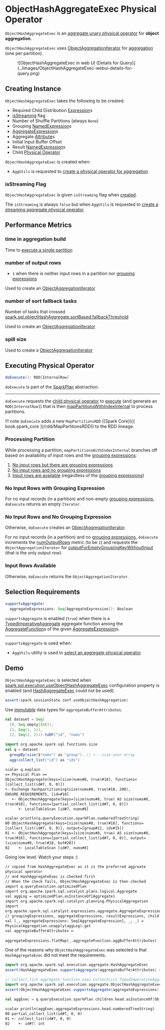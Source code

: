 # ObjectHashAggregateExec Physical Operator

`ObjectHashAggregateExec` is an [aggregate unary physical operator](BaseAggregateExec.md) for **object aggregation**.

`ObjectHashAggregateExec` uses [ObjectAggregationIterator](../aggregations/ObjectAggregationIterator.md) for [aggregation](#doExecute) (one per partition).

<figure markdown>
  ![ObjectHashAggregateExec in web UI (Details for Query)](../images/ObjectHashAggregateExec-webui-details-for-query.png)
</figure>

## Creating Instance

`ObjectHashAggregateExec` takes the following to be created:

* <span id="requiredChildDistributionExpressions"> Required Child Distribution [Expression](../expressions/Expression.md)s
* [isStreaming](#isStreaming) flag
* <span id="numShufflePartitions"> Number of Shuffle Partitions (always `None`)
* <span id="groupingExpressions"> Grouping [NamedExpression](../expressions/NamedExpression.md)s
* <span id="aggregateExpressions"> [AggregateExpression](../expressions/AggregateExpression.md)s
* <span id="aggregateAttributes"> Aggregate [Attribute](../expressions/Attribute.md)s
* <span id="initialInputBufferOffset"> Initial Input Buffer Offset
* <span id="resultExpressions"> Result [NamedExpression](../expressions/NamedExpression.md)s
* <span id="child"> Child [Physical Operator](SparkPlan.md)

`ObjectHashAggregateExec` is created when:

* `AggUtils` is requested to [create a physical operator for aggregation](../aggregations/AggUtils.md#createAggregate)

### <span id="isStreaming"> isStreaming Flag

`ObjectHashAggregateExec` is given `isStreaming` flag when [created](#creating-instance).

The `isStreaming` is always `false` but when `AggUtils` is requested to [create a streaming aggregate physical operator](../aggregations/AggUtils.md#createStreamingAggregate).

## <span id="metrics"> Performance Metrics

### <span id="aggTime"> time in aggregation build

Time to [execute a single partition](#doExecute-mapPartitionsWithIndexInternal)

### <span id="numOutputRows"> number of output rows

* `1` when there is neither input rows in a partition nor [grouping expressions](#groupingExpressions)

Used to create an [ObjectAggregationIterator](../aggregations/ObjectAggregationIterator.md#numOutputRows)

### <span id="numTasksFallBacked"> number of sort fallback tasks

Number of tasks that crossed [spark.sql.objectHashAggregate.sortBased.fallbackThreshold](../configuration-properties.md#spark.sql.objectHashAggregate.sortBased.fallbackThreshold)

Used to create an [ObjectAggregationIterator](../aggregations/ObjectAggregationIterator.md#numTasksFallBacked)

### <span id="spillSize"> spill size

Used to create a [ObjectAggregationIterator](../aggregations/ObjectAggregationIterator.md#spillSize)

## <span id="doExecute"> Executing Physical Operator

```scala
doExecute(): RDD[InternalRow]
```

`doExecute` is part of the [SparkPlan](SparkPlan.md#doExecute) abstraction.

---

`doExecute` requests the [child physical operator](#child) to [execute](SparkPlan.md#execute) (and generate an `RDD[InternalRow]`) that is then [mapPartitionsWithIndexInternal](#doExecute-mapPartitionsWithIndexInternal) to process partitions.

!!! note
    `doExecute` adds a new `MapPartitionsRDD` ([Spark Core]({{ book.spark_core }}/rdd/MapPartitionsRDD)) to the RDD lineage.

### <span id="doExecute-mapPartitionsWithIndexInternal"> Processing Partition

While processing a partition, `mapPartitionsWithIndexInternal` branches off based on availability of input rows and the [grouping expressions](#groupingExpressions):

1. [No input rows but there are grouping expressions](#doExecute-mapPartitionsWithIndexInternal-no-input-rows-with-grouping-expression)
1. [No input rows and no grouping expressions](#doExecute-mapPartitionsWithIndexInternal-no-input-rows-and-no-grouping-expression)
1. [Input rows are available](#doExecute-mapPartitionsWithIndexInternal-input-rows-available) (regardless of the [grouping expressions](#groupingExpressions))

### <span id="doExecute-mapPartitionsWithIndexInternal-no-input-rows-with-grouping-expression"> No Input Rows with Grouping Expression

For no input records (in a partition) and non-empty [grouping expressions](#groupingExpressions), `doExecute` returns an empty `Iterator`.

### <span id="doExecute-mapPartitionsWithIndexInternal-no-input-rows-and-no-grouping-expression"> No Input Rows and No Grouping Expression

Otherwise, `doExecute` creates an [ObjectAggregationIterator](../aggregations/ObjectAggregationIterator.md).

For no input records (in a partition) and no [grouping expressions](#groupingExpressions), `doExecute` increments the [numOutputRows](#numOutputRows) metric (to be `1`) and requests the `ObjectAggregationIterator` for [outputForEmptyGroupingKeyWithoutInput](../aggregations/ObjectAggregationIterator.md#outputForEmptyGroupingKeyWithoutInput) (that is the only output row).

### <span id="doExecute-mapPartitionsWithIndexInternal-input-rows-available"> Input Rows Available

Otherwise, `doExecute` returns the `ObjectAggregationIterator`.

## <span id="supportsAggregate"> Selection Requirements

```scala
supportsAggregate(
  aggregateExpressions: Seq[AggregateExpression]): Boolean
```

`supportsAggregate` is enabled (`true`) when there is a [TypedImperativeAggregate](../expressions/TypedImperativeAggregate.md) aggregate function among the [AggregateFunction](../expressions/AggregateFunction.md)s of the given [AggregateExpression](../expressions/AggregateExpression.md)s.

---

`supportsAggregate` is used when:

* `AggUtils` utility is used to [select an aggregate physical operator](../aggregations/AggUtils.md#createAggregate)

## Demo

`ObjectHashAggregateExec` is selected when [spark.sql.execution.useObjectHashAggregateExec](../configuration-properties.md#spark.sql.execution.useObjectHashAggregateExec) configuration property is enabled (and [HashAggregateExec](HashAggregateExec.md) could not be used).

```scala
assert(spark.sessionState.conf.useObjectHashAggregation)
```

Use [immutable](../UnsafeRow.md#isMutable) data types for `aggregateBufferAttributes`.

```scala
val dataset = Seq(
  (0, Seq.empty[Int]),
  (1, Seq(1, 1)),
  (2, Seq(2, 2))).toDF("id", "nums")
```

```scala
import org.apache.spark.sql.functions.size
val q = dataset.
  groupBy(size($"nums") as "group"). // <-- size over array
  agg(collect_list("id") as "ids")
```

```text
scala> q.explain
== Physical Plan ==
ObjectHashAggregate(keys=[size(nums#8, true)#18], functions=[collect_list(id#7, 0, 0)])
+- Exchange hashpartitioning(size(nums#8, true)#18, 200), ENSURE_REQUIREMENTS, [id=#10]
   +- ObjectHashAggregate(keys=[size(nums#8, true) AS size(nums#8, true)#18], functions=[partial_collect_list(id#7, 0, 0)])
      +- LocalTableScan [id#7, nums#8]
```

```text
scala> println(q.queryExecution.sparkPlan.numberedTreeString)
00 ObjectHashAggregate(keys=[size(nums#8, true)#18], functions=[collect_list(id#7, 0, 0)], output=[group#11, ids#15])
01 +- ObjectHashAggregate(keys=[size(nums#8, true) AS size(nums#8, true)#18], functions=[partial_collect_list(id#7, 0, 0)], output=[size(nums#8, true)#18, buf#20])
02    +- LocalTableScan [id#7, nums#8]
```

Going low level. Watch your steps :)

```text
// copied from HashAggregateExec as it is the preferred aggreate physical operator
// and HashAggregateExec is checked first
// When the check fails, ObjectHashAggregateExec is then checked
import q.queryExecution.optimizedPlan
import org.apache.spark.sql.catalyst.plans.logical.Aggregate
val aggLog = optimizedPlan.asInstanceOf[Aggregate]
import org.apache.spark.sql.catalyst.planning.PhysicalAggregation
import org.apache.spark.sql.catalyst.expressions.aggregate.AggregateExpression
// groupingExpressions, aggregateExpressions, resultExpressions, child
val (_, aggregateExpressions: Seq[AggregateExpression], _, _) = PhysicalAggregation.unapply(aggLog).get
val aggregateBufferAttributes =
  aggregateExpressions.flatMap(_.aggregateFunction.aggBufferAttributes)
```

One of the reasons why `ObjectHashAggregateExec` was selected is that `HashAggregateExec` did not meet the requirements.

```scala
import org.apache.spark.sql.execution.aggregate.HashAggregateExec
assert(HashAggregateExec.supportsAggregate(aggregateBufferAttributes) == false)
```

```scala
// collect_list aggregate function uses CollectList TypedImperativeAggregate under the covers
import org.apache.spark.sql.execution.aggregate.ObjectHashAggregateExec
assert(ObjectHashAggregateExec.supportsAggregate(aggregateExpressions))
```

```scala
val aggExec = q.queryExecution.sparkPlan.children.head.asInstanceOf[ObjectHashAggregateExec]
```

```text
scala> println(aggExec.aggregateExpressions.head.numberedTreeString)
00 partial_collect_list(id#7, 0, 0)
01 +- collect_list(id#7, 0, 0)
02    +- id#7: int
```
